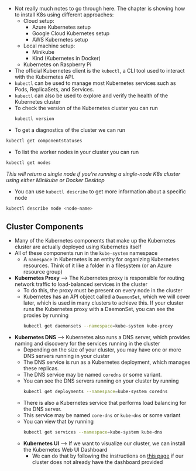 - Not really much notes to go through here. The chapter is showing how to install K8s using different approaches:
	- Cloud setup:
		- Azure Kubernetes setup
		- Google Cloud Kubernetes setup
		- AWS Kubernetes setup
	- Local machine setup:
		- Minikube
		- Kind (Kubernetes in Docker)
	- Kubernetes on Raspberry Pi
- The official Kubernetes client is the `kubectl`, a CLI tool used to interact with the Kubernetes API. 
- `kubectl` can be used to manage most Kubernetes services such as Pods, ReplicaSets, and Services.
- `kubectl` can also be used to explore and verify the health of the Kubernetes cluster
- To check the version of the Kubernetes cluster you can run
	```bash
    kubectl version
	```
- To get a diagnostics of the cluster we can run
```bash
kubectl get componentstatuses
```
- To list the worker nodes in your cluster you can run
```bash
kubectl get nodes
```
*This will return a single node if you're running a single-node K8s cluster using either Minikube or Docker Desktop* 
- You can use `kubectl describe` to get more information about  a specific node
```bash
kubectl describe node <node-name>
```

## Cluster Components
- Many of the Kubernetes components that make up the Kubernetes cluster are actually deployed using Kubernetes itself
- All of these components run in the `kube-system` namespace
	- A `namespace` in Kubernetes is an entity for organizing Kubernetes resources. Think of it like a folder in a filesystem (or an Azure resource group)
- **Kubernetes Proxy** --> The Kubernetes proxy is responsible for routing network traffic to load-balanced services in the cluster
	- To do this, the proxy must be present on every node in the cluster
	- Kubernetes has an API object called a `DaemonSet`, which we will cover later, which is used in many clusters to achieve this. If your cluster runs the Kubernetes proxy with a DaemonSet, you can see the proxies by running
	  ```bash
	  kubectl get daemonsets --namespace=kube-system kube-proxy
		```
- **Kubernetes DNS** --> Kubernetes also runs a DNS server, which provides naming and discovery for the services running in the cluster
	- Depending on the size of your cluster, you may have one or more DNS servers running in your cluster
	- The DNS service is run as a Kubernetes deployment, which manages these replicas.
	- The DNS service may be named `coredns` or some variant.
	- You can see the DNS servers running on your cluster by running
	  ```bash
	  kubectl get deployments --namespace=kube-system coredns
		```
	 - There is also a Kubernetes service that performs load balancing for the DNS server.
	 - This service may be named `core-dns` or `kube-dns` or some variant
	 - You can view that by running
	   ```bash
	   kubectl get services --namespace=kube-system kube-dns
		```
	- **Kubernetes UI** --> If we want to visualize our cluster, we can install the Kubernetes Web UI Dashboard
		- We can do that by following the instructions on [this page](https://kubernetes.io/docs/tasks/access-application-cluster/web-ui-dashboard/) if our cluster does not already have the dashboard provided
	